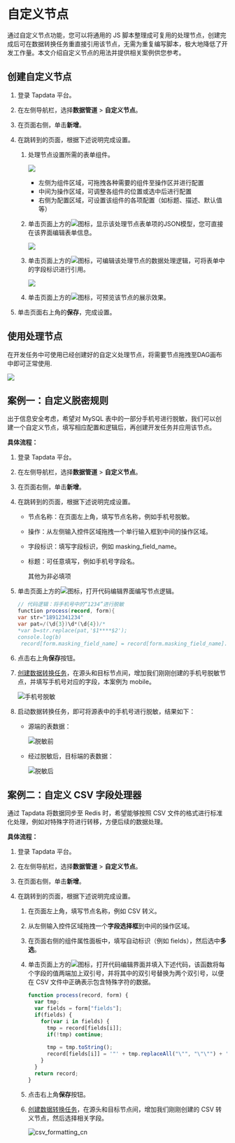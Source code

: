 # 自定义节点

通过自定义节点功能，您可以将通用的 JS 脚本整理成可复用的处理节点，创建完成后可在数据转换任务重直接引用该节点，无需为重复编写脚本，极大地降低了开发工作量。本文介绍自定义节点的用法并提供相关案例供您参考。



## 创建自定义节点

1. 登录 Tapdata 平台。

2. 在左侧导航栏，选择**数据管道** > **自定义节点**。

3. 在页面右侧，单击**新增**。

4. 在跳转到的页面，根据下述说明完成设置。

   1. 处理节点设置所需的表单组件。

      ![](../../images/create_custom_node_2.png)

      * 左侧为组件区域，可拖拽各种需要的组件至操作区并进行配置
      * 中间为操作区域，可调整各组件的位置或选中后进行配置
      * 右侧为配置区域，可设置该组件的各项配置（如标题、描述、默认值等）

   2. 单击页面上方的![](../../images/json_icon.png)图标，显示该处理节点表单项的JSON模型，您可直接在该界面编辑表单信息。

      ![](../../images/create_custom_node_3.png)

   3. 单击页面上方的![](../../images/code_icon.png)图标，可编辑该处理节点的数据处理逻辑，可将表单中的字段标识进行引用。

      ![](../../images/create_custom_node_4.png)

   4. 单击页面上方的![](../../images/preview_icon.png)图标，可预览该节点的展示效果。

5. 单击页面右上角的**保存**，完成设置。



## 使用处理节点

在开发任务中可使用已经创建好的自定义处理节点，将需要节点拖拽至DAG画布中即可正常使用.

![](../../images/create_custom_node_5.png)



## 案例一：自定义脱密规则

出于信息安全考虑，希望对 MySQL 表中的一部分手机号进行脱敏，我们可以创建一个自定义节点，填写相应配置和逻辑后，再创建开发任务并应用该节点。

**具体流程：**

1. 登录 Tapdata 平台。

2. 在左侧导航栏，选择**数据管道** > **自定义节点**。

3. 在页面右侧，单击**新增**。

4. 在跳转到的页面，根据下述说明完成设置。

   * 节点名称：在页面左上角，填写节点名称，例如手机号脱敏。

   * 操作：从左侧输入控件区域拖拽一个单行输入框到中间的操作区域。

   * 字段标识：填写字段标识，例如 masking_field_name。

   * 标题：可任意填写，例如手机号字段名。

     其他为非必填项

5. 单击页面上方的![](../../images/code_icon.png)图标，打开代码编辑界面编写节点逻辑。

   ```java
   // 代码逻辑：将手机号中的“1234”进行脱敏
   function process(record, form){
   var str="18912341234"
   var pat=/(\d{3})\d*(\d{4})/*
   *var b=str.replace(pat,'$1****$2');
   console.log(b)
    record[form.masking_field_name] = record[form.masking_field_name].replace("1234","****"); 
   ```

6. 点击右上角**保存**按钮。

7. [创建数据转换任务](../data-pipeline/data-development/create-task.md)，在源头和目标节点间，增加我们刚刚创建的手机号脱敏节点，并填写手机号对应的字段，本案例为 mobile。

   ![手机号脱敏](../../images/masking_mobile_cn.png)

8. 启动数据转换任务，即可将源表中的手机号进行脱敏，结果如下：

   * 源端的表数据：

     ![脱敏前](../../images/masking_demo1.png)

   * 经过脱敏后，目标端的表数据：
   
     ![脱敏后](../../images/masking_demo2.png)



## <span id="csv-demo">案例二：自定义 CSV 字段处理器</span>

通过 Tapdata 将数据同步至 Redis 时，希望能够按照 CSV 文件的格式进行标准化处理，例如对特殊字符进行转移，方便后续的数据处理。

**具体流程：**

1. 登录 Tapdata 平台。

2. 在左侧导航栏，选择**数据管道** > **自定义节点**。

3. 在页面右侧，单击**新增**。

4. 在跳转到的页面，根据下述说明完成设置。

   1. 在页面左上角，填写节点名称，例如 CSV  转义。

   2. 从左侧输入控件区域拖拽一个**字段选择框**到中间的操作区域。

   3. 在页面右侧的组件属性面板中，填写自动标识（例如 fields），然后选中**多选**。

   4. 单击页面上方的![](../../images/code_icon.png)图标，打开代码编辑界面并填入下述代码，该函数将每个字段的值两端加上双引号，并将其中的双引号替换为两个双引号，以便在 CSV 文件中正确表示包含特殊字符的数据。

      ```javascript
      function process(record, form) {
        var tmp;
        var fields = form["fields"];
        if(fields) {
          for(var i in fields) {
            tmp = record[fields[i]];
            if(!tmp) continue;
            
            tmp = tmp.toString();
            record[fields[i]] = '"' + tmp.replaceAll("\"", "\"\"") + '"';
          }
        }
        return record;
      }
      ```

   5. 点击右上角**保存**按钮。

   6. [创建数据转换任务](../data-pipeline/data-development/create-task.md)，在源头和目标节点间，增加我们刚刚创建的 CSV 转义节点，然后选择相关字段。

      ![csv_formatting_cn](../../images/csv_formatting_cn.png)